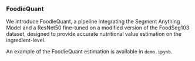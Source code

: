 ### FoodieQuant

We introduce FoodieQuant, a pipeline integrating the Segment Anything Model and a ResNet50 fine-tuned on a modified version of the FoodSeg103 dataset, designed to provide accurate nutritional value estimation on the ingredient-level.

An example of the FoodieQuant estimation is available in `demo.ipynb`.